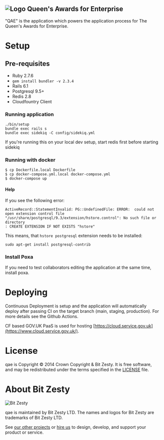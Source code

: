 
![Logo](https://raw.githubusercontent.com/bitzesty/qae/master/public/logo.jpg) Queen's Awards for Enterprise
---------------------------

"QAE" is the application which powers the application process for The Queen's Awards for Enterprise.

# Setup

## Pre-requisites

* Ruby 2.7.6
* `gem install bundler -v 2.3.4`
* Rails 6.1
* Postgresql 9.5+
* Redis 2.8
* Cloudfountry Client

### Running application

```
./bin/setup
bundle exec rails s
bundle exec sidekiq -C config/sidekiq.yml
```

If you're running this on your local dev setup, start redis first before starting sidekiq

### Running with docker

    $ cp Dockerfile.local Dockerfile
    $ cp docker-compose.yml.local docker-compose.yml
    $ docker-compose up

#### Help

If you see the following error:

```
ActiveRecord::StatementInvalid: PG::UndefinedFile: ERROR:  could not open extension control file "/usr/share/postgresql/9.3/extension/hstore.control": No such file or directory
: CREATE EXTENSION IF NOT EXISTS "hstore"
```

This means, that `hstore postgresql` extension needs to be installed:

```
sudo apt-get install postgresql-contrib
```

### Install Poxa

If you need to test collaborators editing the application at the same time, install poxa.

# Deploying

Continuous Deployment is setup and the application will automatically deploy after passing CI on the target branch (main, staging, production). For more details see the Github Actions.

CF based GOV.UK PaaS is used for hosting [https://cloud.service.gov.uk](https://www.cloud.service.gov.uk/).

# License

qae is Copyright © 2014 Crown Copyright & Bit Zesty. It is free
software, and may be redistributed under the terms specified in the
[LICENSE] file.

[LICENSE]: https://github.com/bitzesty/qae/blob/master/LICENSE


# About Bit Zesty

![Bit Zesty](https://bitzesty.com/wp-content/uploads/2017/01/logo_dark.png)

qae is maintained by Bit Zesty LTD.
The names and logos for Bit Zesty are trademarks of Bit Zesty LTD.

See [our other projects](https://bitzesty.com/client-stories/) or
[hire us](https://bitzesty.com/contact/) to design, develop, and support your product or service.
